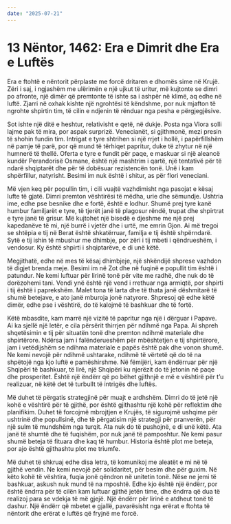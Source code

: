 ```yaml
---
date: "2025-07-21"
---
```


# 13 Nëntor, 1462: Era e Dimrit dhe Era e Luftës

Era e ftohtë e nëntorit përplaste me forcë dritaren e dhomës sime në Krujë.  Zëri i saj, i ngjashëm me ulërimën e një ujkut të uritur, më kujtonte se dimri po afronte, një dimër që premtonte të ishte sa i ashpër në klimë, aq edhe në luftë.  Zjarri në oxhak kishte një ngrohtësi të këndshme, por nuk mjafton të ngrohte shpirtin tim, të cilin e ndjenin të rënduar nga pesha e përgjegjësive.

Sot ishte një ditë e heshtur, relativisht e qetë, në dukje.  Posta nga Vlora solli lajme pak të mira, por aspak surprizë.  Venecianët, si gjithmonë, mezi presin të shohin fundin tim.  Intrigat e tyre shtrihen si një rrjet i hollë, i papërfillshëm në pamje të parë, por që mund të tërhiqet papritur, duke të zhytur në një humnerë të thellë.  Oferta e tyre e fundit për paqe, e maskuar si një aleancë kundër Perandorisë Osmane, është një mashtrim i qartë, një tentativë për të ndarë shqiptarët dhe për të dobësuar rezistencën tonë.  Unë i kam shpërfillur, natyrisht.  Besimi im nuk është i shitur, as për flori veneciani.

Më vjen keq për popullin tim, i cili vuajtë vazhdimisht nga pasojat e kësaj lufte të gjatë.  Dimri premton vështirësi të mëdha, urie dhe sëmundje.  Ushtria ime, edhe pse besnike dhe e fortë, është e lodhur.  Shumë prej tyre kanë humbur familjarët e tyre, të tjerët janë të plagosur rëndë, trupat dhe shpirtrat e tyre janë të grisur.  Më kujtohet një bisedë e djeshme me një prej kapedanëve të mi, një burrë i vjetër dhe i urtë, me emrin Gjon.  Ai më tregoi se shtëpia e tij në Berat është shkatërruar, familja e tij është shpërndarë.  Sytë e tij ishin të mbushur me dhimbje, por zëri i tij mbeti i qëndrueshëm, i vendosur.  Ky është shpirti i shqiptarëve,  e di unë këtë.

Megjithatë, edhe në mes të kësaj dhimbjeje, një shkëndijë shprese vazhdon të digjet brenda meje.  Besimi im në Zot dhe në fuqinë e popullit tim është i patundur.  Ne kemi luftuar për lirinë tonë për vite me radhë, dhe nuk do të dorëzohemi tani.  Vendi ynë është një vend i rrethuar nga armiqtë, por shpirti i tij është i paprekshëm.  Malet tona të larta dhe të thata janë dëshmitarë të shumë betejave, e ato janë mburoja jonë natyrore.  Shpresoj që edhe këtë dimër, edhe pse i vështirë, do të kalojmë të bashkuar dhe të fortë.

Këtë mbasdite, kam marrë një vizitë të papritur nga një i dërguar i Papave.  Ai ka sjellë një letër, e cila përsërit thirrjen për ndihmë nga Papa. Ai shpreh shqetësimin e tij për situatën tonë dhe premton ndihmë materiale dhe shpirtërore.  Ndërsa jam i falënderueshëm për mbështetjen e tij shpirtërore, jam i vetëdijshëm se ndihma materiale e papës është pak dhe vonon shumë. Ne kemi nevojë për ndihmë ushtarake, ndihmë të vërtetë që do të na shpëtojë nga kjo luftë e pamëshirshme.  Në fëmijëri, kam ëndërruar për një Shqipëri të bashkuar, të lirë, një Shqipëri ku njerëzit do të jetonin në paqe dhe prosperitet.  Është një ëndërr që po bëhet gjithnjë e më e vështirë për t’u realizuar, në këtë det të turbullt të intrigës dhe luftës.

Më duhet të përgatis strategjinë për muajt e ardhshëm. Dimri do të jetë një kohë e vështirë për të gjithë, por është gjithashtu një kohë për reflektim dhe planifikim.  Duhet të forcojmë mbrojtjen e Krujës, të sigurojmë ushqime për ushtrinë dhe popullsinë, dhe të përgatisim një strategji për pranverën, për një sulm të mundshëm nga turqit.  Ata nuk do të pushojnë, e di unë këtë.  Ata janë të shumtë dhe të fuqishëm, por nuk janë të pamposhtur.  Ne kemi pasur shumë beteja të fituara dhe kaq të humbur.  Historia është plot me beteja, por ajo është gjithashtu plot me triumfe.

Më duhet të shkruaj edhe disa letra, të komunikoj me aleatët e mi në të gjithë vendin.  Ne kemi nevojë për solidaritet, për besim dhe për guxim.  Në këto kohë të vështira, fuqia jonë qëndron në unitetin tonë.  Nëse ne jemi të bashkuar, askush nuk mund të na mposhtë.  Edhe kjo është një ëndërr, por është ëndrra për të cilën kam luftuar gjithë jetën time, dhe ëndrra që dua të realizoj para se vdekja të më gjejë.  Një ëndërr për lirinë e atdheut tonë të dashur.  Një ëndërr që mbetet e gjallë, pavarësisht nga erërat e ftohta të nëntorit dhe erërat e luftës që fryjnë me forcë.
